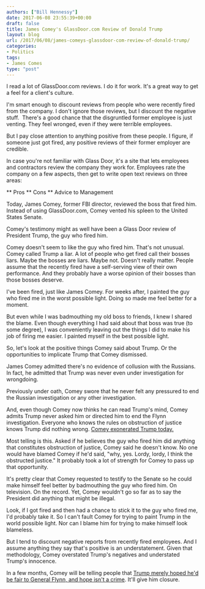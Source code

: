 ```yaml
---
authors: ["Bill Hennessy"]
date: 2017-06-08 23:55:39+00:00
draft: false
title: James Comey's GlassDoor.com Review of Donald Trump
layout: blog
url: /2017/06/08/james-comeys-glassdoor-com-review-of-donald-trump/
categories:
- Politics
tags:
- James Comes
type: "post"
---
```


I read a lot of GlassDoor.com reviews. I do it for work. It's a great way to get a feel for a client's culture.

I'm smart enough to discount reviews from people who were recently fired from the company. I don't ignore those reviews, but I discount the negative stuff.  There's a good chance that the disgruntled former employee is just venting. They feel wronged, even if they were terrible employees.

But I pay close attention to anything positive from these people. I figure, if someone just got fired, any positive reviews of their former employer are credible.

In case you're not familiar with Glass Door, it's a site that lets employees and contractors review the company they work for. Employees rate the company on a few aspects, then get to write open text reviews on three areas:




** Pros
** Cons
** Advice to Management


Today, James Comey, former FBI director, reviewed the boss that fired him. Instead of using GlassDoor.com, Comey vented his spleen to the United States Senate.

Comey's testimony might as well have been a Glass Door review of President Trump, the guy who fired him.

Comey doesn't seem to like the guy who fired him. That's not unusual. Comey called Trump a liar. A lot of people who get fired call their bosses liars. Maybe the bosses are liars. Maybe not. Doesn't really matter. People assume that the recently fired have a self-serving view of their own performance. And they probably have a worse opinion of their bosses than those bosses deserve.

I've been fired, just like James Comey. For weeks after, I painted the guy who fired me in the worst possible light. Doing so made me feel better for a moment.

But even while I was badmouthing my old boss to friends, I knew I shared the blame. Even though everything I had said about that boss was true (to some degree), I was conveniently leaving out the things I did to make his job of firing me easier. I painted myself in the best possible light.

So, let's look at the positive things Comey said about Trump. Or the opportunities to implicate Trump that Comey dismissed.

James Comey admitted there's no evidence of collusion with the Russians. In fact, he admitted that Trump was never even under investigation for wrongdoing.

Previously under oath, Comey swore that he never felt any pressured to end the Russian investigation or any other investigation.

And, even though Comey now thinks he can read Trump's mind, Comey admits Trump never asked him or directed him to end the Flynn investigation. Everyone who knows the rules on obstruction of justice knows Trump did nothing wrong. [Comey exonerated Trump today.](https://www.zerohedge.com/news/2017-06-08/obstruction-justice-case-totally-dismantled-senator-risch)

Most telling is this. Asked if he believes the guy who fired him did anything that constitutes obstruction of justice, Comey said he doesn't know. No one would have blamed Comey if he'd said, "why, yes. Lordy, lordy, I think the obstructed justice." It probably took a lot of strength for Comey to pass up that opportunity.

It's pretty clear that Comey requested to testify to the Senate so he could make himself feel better by badmouthing the guy who fired him. On television. On the record. Yet, Comey wouldn't go so far as to say the President did anything that might be illegal.

Look, if I got fired and then had a chance to stick it to the guy who fired me, I'd probably take it. So I can't fault Comey for trying to paint Trump in the world possible light. Nor can I blame him for trying to make himself look blameless.

But I tend to discount negative reports from recently fired employees. And I assume anything they say that's positive is an understatement. Given that methodology, Comey overstated Trump's negatives and understated Trump's innocence.

In a few months, Comey will be telling people that [Trump merely hoped he'd be fair to General Flynn, and hope isn't a crime](https://www.foxnews.com/opinion/2017/06/08/gregg-jarrett-comey-exonerates-trump-so-much-for-obstruction.html). It'll give him closure.


